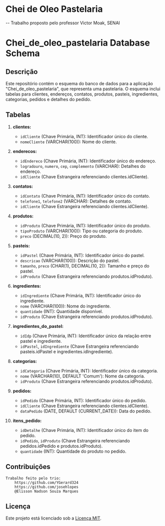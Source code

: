 # Chei de Oleo Pastelaria

 -- Trabalho proposto pelo professor Victor Moak, SENAI

 # Chei_de_oleo_pastelaria Database Schema

## Descrição
Este repositório contém o esquema do banco de dados para a aplicação "Chei_de_oleo_pastelaria", que representa uma pastelaria. O esquema inclui tabelas para clientes, endereços, contatos, produtos, pasteis, ingredientes, categorias, pedidos e detalhes do pedido.

## Tabelas

1. **clientes:**
   - `idCliente` (Chave Primária, INT): Identificador único do cliente.
   - `nomeCliente` (VARCHAR(100)): Nome do cliente.

2. **enderecos:**
   - `idEndereco` (Chave Primária, INT): Identificador único do endereço.
   - `logradouro`, `numero`, `cep`, `complemento` (VARCHAR): Detalhes do endereço.
   - `idCliente` (Chave Estrangeira referenciando clientes.idCliente).

3. **contatos:**
   - `idContato` (Chave Primária, INT): Identificador único do contato.
   - `telefone1`, `telefone2` (VARCHAR): Detalhes de contato.
   - `idCliente` (Chave Estrangeira referenciando clientes.idCliente).

4. **produtos:**
   - `idProduto` (Chave Primária, INT): Identificador único do produto.
   - `tipoProduto` (VARCHAR(100)): Tipo ou categoria do produto.
   - `preco` (DECIMAL(10, 2)): Preço do produto.

5. **pasteis:**
   - `idPastel` (Chave Primária, INT): Identificador único do pastel.
   - `descricao` (VARCHAR(100)): Descrição do pastel.
   - `tamanho`, `preco` (CHAR(1), DECIMAL(10, 2)): Tamanho e preço do pastel.
   - `idProduto` (Chave Estrangeira referenciando produtos.idProduto).

6. **ingredientes:**
   - `idIngrediente` (Chave Primária, INT): Identificador único do ingrediente.
   - `nome` (VARCHAR(100)): Nome do ingrediente.
   - `quantidade` (INT): Quantidade disponível.
   - `idProduto` (Chave Estrangeira referenciando produtos.idProduto).

7. **ingredientes_do_pastel:**
   - `idIdp` (Chave Primária, INT): Identificador único da relação entre pastel e ingrediente.
   - `idPastel`, `idIngrediente` (Chave Estrangeira referenciando pasteis.idPastel e ingredientes.idIngrediente).

8. **categorias:**
   - `idCategoria` (Chave Primária, INT): Identificador único da categoria.
   - `nome` (VARCHAR(10), DEFAULT 'Comum'): Nome da categoria.
   - `idProduto` (Chave Estrangeira referenciando produtos.idProduto).

9. **pedidos:**
   - `idPedido` (Chave Primária, INT): Identificador único do pedido.
   - `idCliente` (Chave Estrangeira referenciando clientes.idCliente).
   - `dataPedido` (DATE, DEFAULT (CURRENT_DATE)): Data do pedido.

10. **itens_pedido:**
    - `idDetalhe` (Chave Primária, INT): Identificador único do item do pedido.
    - `idPedido`, `idProduto` (Chave Estrangeira referenciando pedidos.idPedido e produtos.idProduto).
    - `quantidade` (INT): Quantidade do produto no pedido.

## Contribuições

    Trabalho feito pelo trio:
        https://github.com/YGerard324
        https://github.com/josehlopes
        @Elisson Nadson Souza Marques
        
## Licença
Este projeto está licenciado sob a [Licença MIT](LICENSE).

